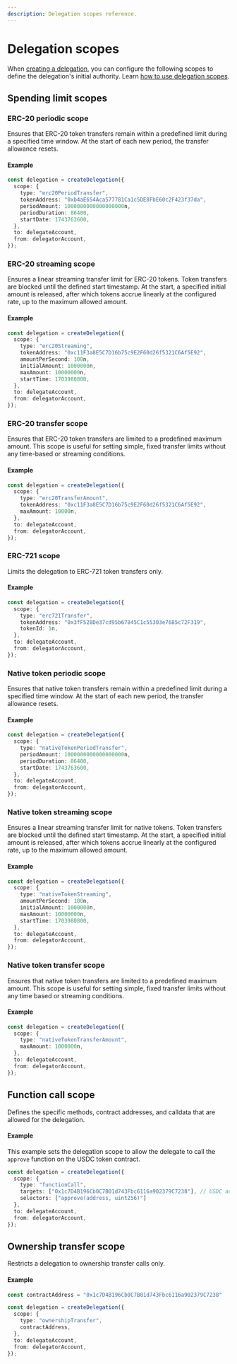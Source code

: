 ```yaml
---
description: Delegation scopes reference.
---
```


# Delegation scopes

When [creating a delegation](../guides/delegation/execute-on-smart-accounts-behalf.md), you can configure the following scopes to define the delegation's initial authority.
Learn [how to use delegation scopes](../guides/delegation/use-delegation-scopes/index.md).

## Spending limit scopes

### ERC-20 periodic scope

Ensures that ERC-20 token transfers remain within a predefined limit during a specified time window.
At the start of each new period, the transfer allowance resets.

#### Example

```typescript
const delegation = createDelegation({
  scope: {
    type: "erc20PeriodTransfer",
    tokenAddress: "0xb4aE654Aca577781Ca1c5DE8FbE60c2F423f37da",
    periodAmount: 1000000000000000000n,
    periodDuration: 86400,
    startDate: 1743763600,
  },
  to: delegateAccount,
  from: delegatorAccount,
});
```

### ERC-20 streaming scope

Ensures a linear streaming transfer limit for ERC-20 tokens.
Token transfers are blocked until the defined start timestamp.
At the start, a specified initial amount is released, after which tokens accrue linearly at the configured rate, up to the maximum allowed amount.

#### Example

```typescript
const delegation = createDelegation({
  scope: {
    type: "erc20Streaming",
    tokenAddress: "0xc11F3a8E5C7D16b75c9E2F60d26f5321C6Af5E92",
    amountPerSecond: 100n,
    initialAmount: 1000000n,
    maxAmount: 10000000n,
    startTime: 1703980800,
  },
  to: delegateAccount,
  from: delegatorAccount,
});
```

### ERC-20 transfer scope

Ensures that ERC-20 token transfers are limited to a predefined maximum amount. 
This scope is useful for setting simple, fixed transfer limits without any time-based or streaming conditions.

#### Example

```typescript
const delegation = createDelegation({
  scope: {
    type: "erc20TransferAmount",
    tokenAddress: "0xc11F3a8E5C7D16b75c9E2F60d26f5321C6Af5E92",
    maxAmount: 10000n,
  },
  to: delegateAccount,
  from: delegatorAccount,
});
```

### ERC-721 scope

Limits the delegation to ERC-721 token transfers only.

#### Example

```typescript
const delegation = createDelegation({
  scope: {
    type: "erc721Transfer",
    tokenAddress: "0x3fF528De37cd95b67845C1c55303e7685c72F319",
    tokenId: 1n,
  },
  to: delegateAccount,
  from: delegatorAccount,
});
```

### Native token periodic scope

Ensures that native token transfers remain within a predefined limit during a specified time window.
At the start of each new period, the transfer allowance resets.

#### Example

```typescript
const delegation = createDelegation({
  scope: {
    type: "nativeTokenPeriodTransfer",
    periodAmount: 1000000000000000000n,
    periodDuration: 86400,
    startDate: 1743763600,
  },
  to: delegateAccount,
  from: delegatorAccount,
});
```

### Native token streaming scope

Ensures a linear streaming transfer limit for native tokens.
Token transfers are blocked until the defined start timestamp.
At the start, a specified initial amount is released, after which tokens accrue linearly at the configured rate, up to the maximum allowed amount.

#### Example

```typescript
const delegation = createDelegation({
  scope: {
    type: "nativeTokenStreaming",
    amountPerSecond: 100n,
    initialAmount: 1000000n,
    maxAmount: 10000000n,
    startTime: 1703980800,
  },
  to: delegateAccount,
  from: delegatorAccount,
});
```

### Native token transfer scope

Ensures that native token transfers are limited to a predefined maximum amount. 
This scope is useful for setting simple, fixed transfer limits without any time based or streaming conditions.

#### Example

```typescript
const delegation = createDelegation({
  scope: {
    type: "nativeTokenTransferAmount",
    maxAmount: 1000000n,
  },
  to: delegateAccount,
  from: delegatorAccount,
});
```

## Function call scope

Defines the specific methods, contract addresses, and calldata that are allowed for the delegation.

#### Example

This example sets the delegation scope to allow the delegate to call the `approve` function on the USDC token contract.

```typescript
const delegation = createDelegation({
  scope: {
    type: "functionCall",
    targets: ["0x1c7D4B196Cb0C7B01d743Fbc6116a902379C7238"], // USDC address on Sepolia.
    selectors: ["approve(address, uint256)"]
  },
  to: delegateAccount,
  from: delegatorAccount,
});
```

## Ownership transfer scope

Restricts a delegation to ownership transfer calls only.

#### Example

```typescript
const contractAddress = "0x1c7D4B196Cb0C7B01d743Fbc6116a902379C7238"

const delegation = createDelegation({
  scope: {
    type: "ownershipTransfer",
    contractAddress,
  },
  to: delegateAccount,
  from: delegatorAccount,
});
```
